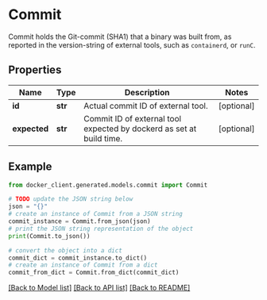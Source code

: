 # Commit

Commit holds the Git-commit (SHA1) that a binary was built from, as reported in the version-string of external tools, such as `containerd`, or `runC`. 

## Properties

Name | Type | Description | Notes
------------ | ------------- | ------------- | -------------
**id** | **str** | Actual commit ID of external tool. | [optional] 
**expected** | **str** | Commit ID of external tool expected by dockerd as set at build time.  | [optional] 

## Example

```python
from docker_client.generated.models.commit import Commit

# TODO update the JSON string below
json = "{}"
# create an instance of Commit from a JSON string
commit_instance = Commit.from_json(json)
# print the JSON string representation of the object
print(Commit.to_json())

# convert the object into a dict
commit_dict = commit_instance.to_dict()
# create an instance of Commit from a dict
commit_from_dict = Commit.from_dict(commit_dict)
```
[[Back to Model list]](../README.md#documentation-for-models) [[Back to API list]](../README.md#documentation-for-api-endpoints) [[Back to README]](../README.md)


